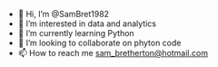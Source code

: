 - 👋 Hi, I’m @SamBret1982
- 👀 I’m interested in data and analytics
- 🌱 I’m currently learning Python
- 💞️ I’m looking to collaborate on phyton code
- 📫 How to reach me sam_bretherton@hotmail.com

<!---
SamBret1982/SamBret1982 is a ✨ special ✨ repository because its `README.md` (this file) appears on your GitHub profile.
You can click the Preview link to take a look at your changes.
--->
